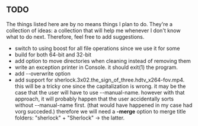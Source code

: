 ## TODO ##
The things listed here are by no means things I plan to do. They're a collection of ideas: a collection that will help me whenever I don't know what to do next. Therefore, feel free to add suggestions.
 - switch to using boost for all file operations since we use it for some
 - build for both 64-bit and 32-bit
 - add option to move directories when cleaning instead of removing them
 - write an exception printer in Console. it should exit(1) the program.
 - add --overwrite option
 - add support for sherlock.3x02.the_sign_of_three.hdtv_x264-fov.mp4. this will be a tricky one since the capitalization is wrong. it may be the case that the user will have to use --manual-name. however with that approach, it will probably happen that the user accidentally sorts without --manual-name first. (that would have happened in my case had vorg succeded.) therefore we will need a **-merge** option to merge title folders: "sherlock" + "Sherlock" -> the latter.
